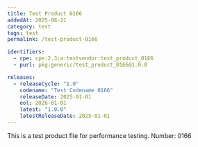 ```yaml
---
title: Test Product 0166
addedAt: 2025-08-21
category: test
tags: test
permalink: /test-product-0166

identifiers:
  - cpe: cpe:2.3:a:testvendor:test_product_0166
  - purl: pkg:generic/test_product_0166@1.0.0

releases:
  - releaseCycle: "1.0"
    codename: "Test Codename 0166"
    releaseDate: 2025-01-01
    eol: 2026-01-01
    latest: "1.0.0"
    latestReleaseDate: 2025-01-01
---
```


This is a test product file for performance testing. Number: 0166
